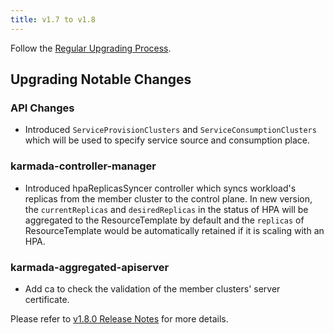 ```yaml
---
title: v1.7 to v1.8
---
```


Follow the [Regular Upgrading Process](./README.md).

## Upgrading Notable Changes

### API Changes

* Introduced `ServiceProvisionClusters` and `ServiceConsumptionClusters` which will be used to specify service source and consumption place.

### karmada-controller-manager

* Introduced hpaReplicasSyncer controller which syncs workload's replicas from the member cluster to the control plane.
  In new version, the `currentReplicas` and `desiredReplicas` in the status of HPA will be aggregated to the ResourceTemplate by default 
  and the `replicas` of ResourceTemplate would be automatically retained if it is scaling with an HPA.

### karmada-aggregated-apiserver

* Add ca to check the validation of the member clusters' server certificate.

Please refer to [v1.8.0 Release Notes](https://github.com/karmada-io/karmada/releases/tag/v1.8.0) for more details.
